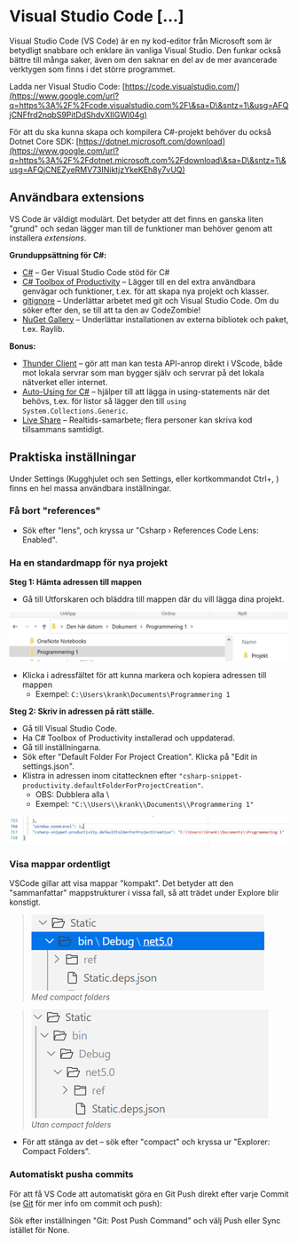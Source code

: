 # Visual Studio Code \[…]

Visual Studio Code (VS Code) är en ny kod-editor från Microsoft som är betydligt snabbare och enklare än vanliga Visual Studio. Den funkar också bättre till många saker, även om den saknar en del av de mer avancerade verktygen som finns i det större programmet.

Ladda ner Visual Studio Code: [https://code.visualstudio.com/](https://www.google.com/url?q=https%3A%2F%2Fcode.visualstudio.com%2F\&sa=D\&sntz=1\&usg=AFQjCNFfrd2nqbS9PitDdShdvXIIGWl04g)

För att du ska kunna skapa och kompilera C#-projekt behöver du också Dotnet Core SDK: [https://dotnet.microsoft.com/download](https://www.google.com/url?q=https%3A%2F%2Fdotnet.microsoft.com%2Fdownload\&sa=D\&sntz=1\&usg=AFQjCNEZyeRMV73INiktjzYkeKEh8y7vUQ)

## Användbara extensions

VS Code är väldigt modulärt. Det betyder att det finns en ganska liten "grund" och sedan lägger man till de funktioner man behöver genom att installera _extensions_.

**Grunduppsättning för C#:**

* [C#](https://www.google.com/url?q=https%3A%2F%2Fmarketplace.visualstudio.com%2Fitems%3FitemName%3Dms-vscode.csharp\&sa=D\&sntz=1\&usg=AFQjCNGOzgSFj14Pbd9ut66JAvh0loJsEw) – Ger Visual Studio Code stöd för C#
* [C# Toolbox of Productivity](https://marketplace.visualstudio.com/items?itemName=RichardZampieriprog.csharp-snippet-productivity) – Lägger till en del extra användbara genvägar och funktioner, t.ex. för att skapa nya projekt och klasser.
* [gitignore](https://www.google.com/url?q=https%3A%2F%2Fmarketplace.visualstudio.com%2Fitems%3FitemName%3Dcodezombiech.gitignore\&sa=D\&sntz=1\&usg=AFQjCNHu8aUEHuuoWIdAZQcCdvDqnSWhSQ) – Underlättar arbetet med git och Visual Studio Code. Om du söker efter den, se till att ta den av CodeZombie!
* [NuGet Gallery](https://www.google.com/url?q=https%3A%2F%2Fmarketplace.visualstudio.com%2Fitems%3FitemName%3Dpatcx.vscode-nuget-gallery\&sa=D\&sntz=1\&usg=AFQjCNGESnjNCe20EX_KwyQS6\_sTUBYv5A) – Underlättar installationen av externa bibliotek och paket, t.ex. Raylib.

**Bonus:**

* [Thunder Client](https://marketplace.visualstudio.com/items?itemName=rangav.vscode-thunder-client) – gör att man kan testa API-anrop direkt i VScode, både mot lokala servrar som man bygger själv och servrar på det lokala nätverket eller internet.
* [Auto-Using for C#](https://marketplace.visualstudio.com/items?itemName=Fudge.auto-using) – hjälper till att lägga in using-statements när det behövs, t.ex. för listor så lägger den till `using System.Collections.Generic`.
* [Live Share](https://marketplace.visualstudio.com/items?itemName=MS-vsliveshare.vsliveshare) – Realtids-samarbete; flera personer kan skriva kod tillsammans samtidigt.

## Praktiska inställningar

Under Settings (Kugghjulet och sen Settings, eller kortkommandot Ctrl+, ) finns en hel massa användbara inställningar.

### Få bort "references"

* Sök efter "lens", och kryssa ur "Csharp › References Code Lens: Enabled".

### Ha en standardmapp för nya projekt

**Steg 1: Hämta adressen till mappen**

* Gå till Utforskaren och bläddra till mappen där du vill lägga dina projekt.

![](<../../.gitbook/assets/image (34).png>)

* Klicka i adressfältet för att kunna markera och kopiera adressen till mappen
  * Exempel: `C:\Users\krank\Documents\Programmering 1`

**Steg 2: Skriv in adressen på rätt ställe.**

* Gå till Visual Studio Code.
* Ha C# Toolbox of Productivity installerad och uppdaterad.
* Gå till inställningarna.
* Sök efter "Default Folder For Project Creation". Klicka på "Edit in settings.json".
* Klistra in adressen inom citattecknen efter `"csharp-snippet-productivity.defaultFolderForProjectCreation"`.
  * OBS: Dubblera alla \\
  * Exempel: `"C:\\Users\\krank\\Documents\\Programmering 1"`

![](<../../.gitbook/assets/image (35).png>)

### Visa mappar ordentligt

VSCode gillar att visa mappar "kompakt". Det betyder att den "sammanfattar" mappstrukturer i vissa fall, så att trädet under Explore blir konstigt.

> ![](<../../.gitbook/assets/image (26).png>) \
> _Med compact folders_

> ![](<../../.gitbook/assets/image (27).png>) \
> _Utan compact folders_

* För att stänga av det – sök efter "compact" och kryssa ur "Explorer: Compact Folders".

### Automatiskt pusha commits

För att få VS Code att automatiskt göra en Git Push direkt efter varje Commit (se [Git](../git-and-github/) för mer info om commit och push):

Sök efter inställningen "Git: Post Push Command" och välj Push eller Sync istället för None.
